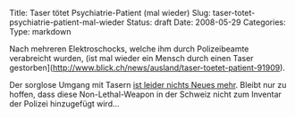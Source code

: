 Title: Taser tötet Psychiatrie-Patient (mal wieder)
Slug: taser-totet-psychiatrie-patient-mal-wieder
Status: draft
Date: 2008-05-29
Categories:
Type: markdown

Nach mehreren Elektroschocks, welche ihm durch Polizeibeamte verabreicht wurden, (ist mal wieder ein Mensch durch einen Taser gestorben](http://www.blick.ch/news/ausland/taser-toetet-patient-91909).

Der sorglose Umgang mit Tasern [ist leider nichts Neues mehr](http://spinlock.ch/blog/?s=taser). Bleibt nur zu hoffen, dass diese Non-Lethal-Weapon in der Schweiz nicht zum Inventar der Polizei hinzugefügt wird...
